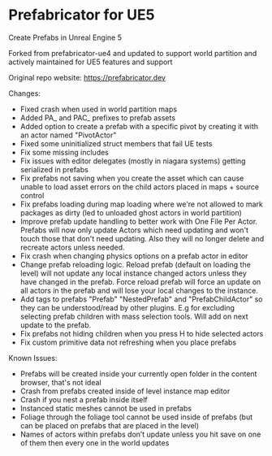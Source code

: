 Prefabricator for UE5
=====================

Create Prefabs in Unreal Engine 5

Forked from prefabricator-ue4 and updated to support world partition and actively maintained for UE5 features and support

Original repo website: https://prefabricator.dev

Changes:
- Fixed crash when used in world partition maps
- Added PA_ and PAC_ prefixes to prefab assets
- Added option to create a prefab with a specific pivot by creating it with an actor named "PivotActor"
- Fixed some uninitialized struct members that fail UE tests
- Fix some missing includes
- Fix issues with editor delegates (mostly in niagara systems) getting serialized in prefabs
- Fix prefabs not saving when you create the asset which can cause unable to load asset errors on the child actors placed in maps + source control
- Fix prefabs loading during map loading where we're not allowed to mark packages as dirty (led to unloaded ghost actors in world partition)
- Improve prefab update handling to better work with One File Per Actor. Prefabs will now only update Actors which need updating and won't touch those that don't need updating. Also they will no longer delete and recreate actors unless needed. 
- Fix crash when changing physics options on a prefab actor in editor
- Change prefab reloading logic. Reload prefab (default on loading the level) will not update any local instance changed actors unless they have changed in the prefab. Force reload prefab will force an update on all actors in the prefab and will lose your local changes to the instance. 
- Add tags to prefabs "Prefab" "NestedPrefab" and "PrefabChildActor" so they can be understood/read by other plugins. E.g for excluding selecting prefab children with mass selection tools. Will add on next update to the prefab. 
- Fix prefabs not hiding children when you press H to hide selected actors
- Fix custom primitive data not refreshing when you place prefabs

Known Issues:
- Prefabs will be created inside your currently open folder in the content browser, that's not ideal
- Crash from prefabs created inside of level instance map editor
- Crash if you nest a prefab inside itself
- Instanced static meshes cannot be used in prefabs
- Foliage through the foliage tool cannot be used inside of prefabs (but can be placed on prefabs that are placed in the level)
- Names of actors within prefabs don’t update unless you hit save on one of them then every one in the world updates


